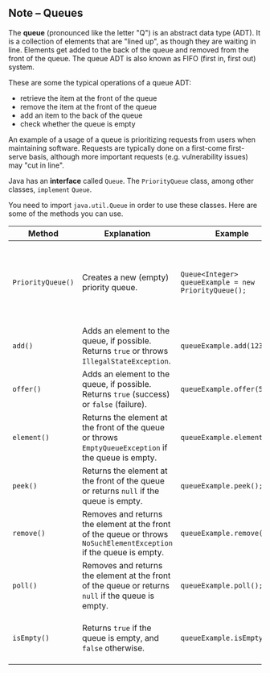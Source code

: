 ## Note – Queues

The **queue** (pronounced like the letter "Q") is an abstract data type (ADT). It is a collection of elements that are "lined up", as though they are waiting in line. Elements get added to the back of the queue and removed from the front of the queue. The queue ADT is also known as FIFO (first in, first out) system. 

These are some the typical operations of a queue ADT:

* retrieve the item at the front of the queue
* remove the item at the front of the queue
* add an item to the back of the queue
* check whether the queue is empty

An example of a usage of a queue is prioritizing requests from users when maintaining software. Requests are typically done on a first-come first-serve basis, although more important requests (e.g. vulnerability issues) may "cut in line". 

Java has an **interface** called `Queue`. The `PriorityQueue` class, among other classes, `implement` `Queue`.

You need to import `java.util.Queue` in order to use these classes. Here are some of the methods you can use. 

| Method | Explanation | Example | Explanation |
| --- | --- | --- | --- |
| `PriorityQueue()` | Creates a new (empty) priority queue. | `Queue<Integer> queueExample = new PriorityQueue();` | Creates a new priority queue of integers called `queueExample`. It is initialized to the empty queue. |
| `add()` | Adds an element to the queue, if possible. Returns `true` or throws `IllegalStateException`. | `queueExample.add(1234);` | Adds `1234` to the top of `queueExample`. |
| `offer()` | Adds an element to the queue, if possible. Returns `true` (success) or `false` (failure).| `queueExample.offer(5678);` | Adds `5678` to the top of `queueExample`. | | 
| `element()` | Returns the element at the front of the queue or throws `EmptyQueueException` if the queue is empty. | `queueExample.element();` | Returns `5678`. |
| `peek()` | Returns the element at the front of the queue or returns `null` if the queue is empty. | `queueExample.peek();` | Returns `5678`. |
| `remove()` | Removes and returns the element at the front of the queue or throws `NoSuchElementException` if the queue is empty. | `queueExample.remove();` | Removes `5678`. Now, `queueExample` contains only `1234`. | 
| `poll()` | Removes and returns the element at the front of the queue or returns `null` if the queue is empty. | `queueExample.poll();` | `Removes 1234`. Now, queueExample is empty again. |
| `isEmpty()` | Returns `true` if the queue is empty, and `false` otherwise. | `queueExample.isEmpty()` | Returns `true`, since `queueExample` is currently empty. |

